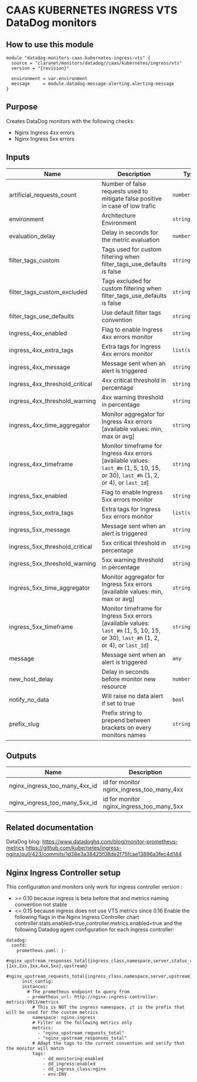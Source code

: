# CAAS KUBERNETES INGRESS VTS DataDog monitors

## How to use this module

```
module "datadog-monitors-caas-kubernetes-ingress-vts" {
  source = "claranet/monitors/datadog//caas/kubernetes/ingress/vts"
  version = "{revision}"

  environment = var.environment
  message     = module.datadog-message-alerting.alerting-message
}

```

## Purpose

Creates DataDog monitors with the following checks:

- Nginx Ingress 4xx errors
- Nginx Ingress 5xx errors

## Inputs

| Name | Description | Type | Default | Required |
|------|-------------|------|---------|:-----:|
| artificial\_requests\_count | Number of false requests used to mitigate false positive in case of low trafic | `number` | `5` | no |
| environment | Architecture Environment | `string` | n/a | yes |
| evaluation\_delay | Delay in seconds for the metric evaluation | `number` | `15` | no |
| filter\_tags\_custom | Tags used for custom filtering when filter\_tags\_use\_defaults is false | `string` | `"*"` | no |
| filter\_tags\_custom\_excluded | Tags excluded for custom filtering when filter\_tags\_use\_defaults is false | `string` | `""` | no |
| filter\_tags\_use\_defaults | Use default filter tags convention | `string` | `"true"` | no |
| ingress\_4xx\_enabled | Flag to enable Ingress 4xx errors monitor | `string` | `"true"` | no |
| ingress\_4xx\_extra\_tags | Extra tags for Ingress 4xx errors monitor | `list(string)` | `[]` | no |
| ingress\_4xx\_message | Message sent when an alert is triggered | `string` | `""` | no |
| ingress\_4xx\_threshold\_critical | 4xx critical threshold in percentage | `string` | `"40"` | no |
| ingress\_4xx\_threshold\_warning | 4xx warning threshold in percentage | `string` | `"20"` | no |
| ingress\_4xx\_time\_aggregator | Monitor aggregator for Ingress 4xx errors [available values: min, max or avg] | `string` | `"min"` | no |
| ingress\_4xx\_timeframe | Monitor timeframe for Ingress 4xx errors [available values: `last_#m` (1, 5, 10, 15, or 30), `last_#h` (1, 2, or 4), or `last_1d`] | `string` | `"last_5m"` | no |
| ingress\_5xx\_enabled | Flag to enable Ingress 5xx errors monitor | `string` | `"true"` | no |
| ingress\_5xx\_extra\_tags | Extra tags for Ingress 5xx errors monitor | `list(string)` | `[]` | no |
| ingress\_5xx\_message | Message sent when an alert is triggered | `string` | `""` | no |
| ingress\_5xx\_threshold\_critical | 5xx critical threshold in percentage | `string` | `"20"` | no |
| ingress\_5xx\_threshold\_warning | 5xx warning threshold in percentage | `string` | `"10"` | no |
| ingress\_5xx\_time\_aggregator | Monitor aggregator for Ingress 5xx errors [available values: min, max or avg] | `string` | `"min"` | no |
| ingress\_5xx\_timeframe | Monitor timeframe for Ingress 5xx errors [available values: `last_#m` (1, 5, 10, 15, or 30), `last_#h` (1, 2, or 4), or `last_1d`] | `string` | `"last_5m"` | no |
| message | Message sent when an alert is triggered | `any` | n/a | yes |
| new\_host\_delay | Delay in seconds before monitor new resource | `number` | `300` | no |
| notify\_no\_data | Will raise no data alert if set to true | `bool` | `true` | no |
| prefix\_slug | Prefix string to prepend between brackets on every monitors names | `string` | `""` | no |

## Outputs

| Name | Description |
|------|-------------|
| nginx\_ingress\_too\_many\_4xx\_id | id for monitor nginx\_ingress\_too\_many\_4xx |
| nginx\_ingress\_too\_many\_5xx\_id | id for monitor nginx\_ingress\_too\_many\_5xx |

## Related documentation

DataDog blog: https://www.datadoghq.com/blog/monitor-prometheus-metrics
https://github.com/kubernetes/ingress-nginx/pull/423/commits/1d38e3a38425f08de2f75fcae13896a3fec4d144

## Nginx Ingress Controller setup

This configuration and monitors only work for ingress controller version :
- \>= 0.10 because ingress is beta before that and metrics naming convention not stable
- <= 0.15 because ingress does not use VTS metrics since 0.16
Enable the following flags in the Nginx Ingress Controller chart
controller.stats.enabled=true,controller.metrics.enabled=true
and the following Datadog agent configuration for each ingress controller:
```
datadog:
  confd:
    prometheus.yaml: |-
      #nginx_upstream_responses_total{ingress_class,namespace,server,status_code:{1xx,2xx,3xx,4xx,5xx},upstream}
      #nginx_upstream_requests_total{ingress_class,namespace,server,upstream}
      init_config:
      instances:
        # The prometheus endpoint to query from
        - prometheus_url: http://nginx-ingress-controller-metrics:9913/metrics
          # This is NOT the ingress namespace, it is the prefix that will be used for the custom metrics
          namespace: nginx-ingress
          # Filter on the following metrics only
          metrics:
            - "nginx_upstream_requests_total"
            - "nginx_upstream_responses_total"
          # Adapt the tags to the current convention and verify that the monitor will match
          tags:
              - dd_monitoring:enabled
              - dd_ingress:enabled
              - dd_ingress_class:nginx
              - env:ENV
```
